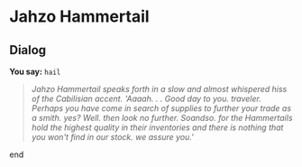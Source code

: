 # Jahzo Hammertail


## Dialog


**You say:** `hail`




>*Jahzo Hammertail speaks forth in a slow and almost whispered hiss of the Cabilisian accent. 'Aaaah. . . Good day to you. traveler. Perhaps you have come in search of supplies to further your trade as a smith. yes? Well. then look no further. Soandso. for the Hammertails hold the highest quality in their inventories and there is nothing that you won't find in our stock. we assure you.'*

end
